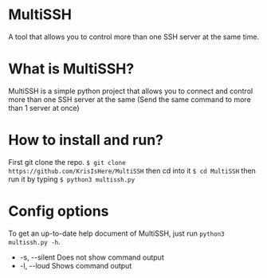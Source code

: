 # MultiSSH
A tool that allows you to control more than one SSH server at the same time.

# What is MultiSSH?
MultiSSH is a simple python project that allows you to connect and control more than one SSH server at the same (Send the same command to more than 1 server at once)

# How to install and run?
First git clone the repo.
```$ git clone https://github.com/KrisIsHere/MultiSSH```
then cd into it
```$ cd MultiSSH```
then run it by typing
```$ python3 multissh.py```

# Config options
To get an up-to-date help document of MultiSSH, just run ```python3 multissh.py -h```.

- -s, --silent
  Does not show command output
- -l, --loud
  Shows command output
